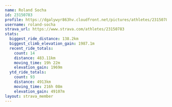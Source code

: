 ```yaml
---
name: Roland Socha
id: 23150783
profile: https://dgalywyr863hv.cloudfront.net/pictures/athletes/23150783/14745672/4/large.jpg
username: roland-socha
strava_url: https://www.strava.com/athletes/23150783
stats:
  biggest_ride_distance: 138.2km
  biggest_climb_elevation_gain: 1987.1m
  recent_ride_totals:
    count: 14
    distance: 483.11km
    moving_time: 19h 22m
    elevation_gain: 1969m
  ytd_ride_totals:
    count: 93
    distance: 4913km
    moving_time: 216h 08m
    elevation_gain: 49107m
layout: strava_member
--- 
```

